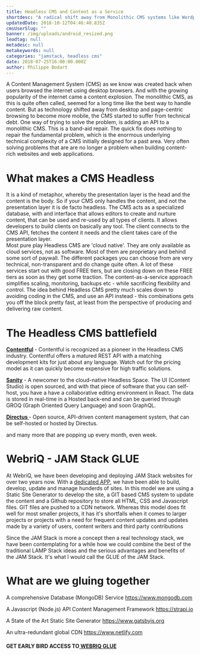 ```yaml
---
title: Headless CMS and Content as a Service
shortdesc: "A radical shift away from Monolithic CMS systems like Wordpress, Drupal, Concrete5 and Joomla"
updatedDate: 2018-10-12T04:46:40.835Z
cmsUserSlug: ""
banner: /img/uploads/android_resized.png
leadtag: null
metadesc: null
metakeywords: null
categories: "jamstack, headless cms"
date: 2018-07-25T16:00:00.000Z
author: Philippe Bodart
---
```


A Content Management System (CMS) as we know was created back when users browsed the internet using desktop browsers. And with the growing popularity of the internet came a content explosion. The monolithic CMS, as this is quite often called, seemed for a long time like the best way to handle content. But as technology shifted away from desktop and page-centric browsing to become more mobile, the CMS started to suffer from technical debt.
One way of trying to solve the problem, is adding an API to a monolithic CMS. This is a band-aid repair. The quick fix does nothing to repair the fundamental problem, which is the enormous underlying technical complexity of a CMS initially designed for a past area. Very often solving problems that are are no longer a problem when building content-rich websites and web applications. 

# What makes a CMS Headless
It is a kind of metaphor, whereby the presentation layer is the head and the content is the body. So if your CMS only handles the content, and not the presentation layer it is de facto headless. The CMS acts as a specialized database, with and interface that allows editors to create and nurture content, that can be used and re-used by all types of clients. It allows developers to build clients on basically any tool. The client connects to the CMS API, fetches the content it needs and the client takes care of the presentation layer.  
Most pure play Headless CMS are 'cloud native'. They are only available as cloud services, not as software. Most of them are proprietary and behind some sort of paywall. The different packages you can choose from are very technical, non-transparent and do change quite often. A lot of these services start out with good FREE tiers, but are closing down on these FREE tiers as soon as they get some traction. The content-as-a-service approach simplifies scaling, monitoring, backups etc - while sacrificing flexibility and control. The idea behind Headless CMS pretty much scales down to avoiding coding in the CMS, and use an API instead - this combinations gets you off the block pretty fast, at least from the perspective of producing and delivering raw content. 

# The Headless CMS battlefield
**[Contentful](https://contentful.com)** - Contentful is recognized as a pioneer in the Headless CMS industry. Contentful offers a matured REST API with a matching development kits for just about any language. Watch out for the pricing model as it can quickly become expensive for high traffic solutions.

**[Sanity](http:/sanity.io/)** - A newcomer to the cloud-native Headless Space. The UI (Content Studio) is open sourced, and with that piece of software that you can self-host, you have a have a collaborative editing environment in React. The data is stored in real-time in a Hosted back-end and can be queried through GROQ (Graph Oriented Query Language) and soon GraphQL. 

**[Directus ](http://getdirectus.com)** - Open source, API-driven content management system, that can be self-hosted or hosted by Directus. 

and many more that are popping up every month, even week.

# WebriQ - JAM Stack GLUE
At WebriQ, we have been developing and deploying JAM Stack websites for over two years now. With a [dedicated APP](http://app.webriq.com), we have been able to build, develop, update and manage hunderds of sites.
In this model we are using a Static Site Generator to develop the site, a GIT based CMS system to update the content and a Github repository to store all HTML, CSS and Javascript files. GIT files are pushed to a CDN network. 
Whereas this model does fit well for most smaller projects, it has it's shortfalls when it comes to larger projects or projects with a need for frequent content updates and updates made by a variety of users, content writers and third party contributions 

Since the JAM Stack is more a concept then a real technology stack, we have been contemplating for a while how we could combine the best of the traditional LAMP Stack ideas and the serious advantages and benefits of the JAM Stack. It's what I would call the GLUE of the JAM Stack.

# What are we gluing together
A comprehensive Database (MongoDB) Service
https://www.mongodb.com

A Javascript (Node.js) API Content Management Framework
https://strapi.io

A State of the Art Static Site Generator
https://www.gatsbyjs.org

An ultra-redundant global CDN
https://www.netlify.com

#### GET EARLY BIRD ACCESS TO[ WEBRIQ GLUE](http://webriq.us) 













